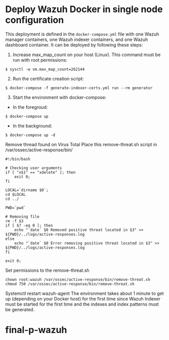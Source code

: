# Deploy Wazuh Docker in single node configuration

This deployment is defined in the `docker-compose.yml` file with one Wazuh manager containers, one Wazuh indexer containers, and one Wazuh dashboard container. It can be deployed by following these steps: 

1) Increase max_map_count on your host (Linux). This command must be run with root permissions:
```
$ sysctl -w vm.max_map_count=262144
```
2) Run the certificate creation script:
```
$ docker-compose -f generate-indexer-certs.yml run --rm generator
```
3) Start the environment with docker-compose:

- In the foregroud:
```
$ docker-compose up
```
- In the background:
```
$ docker-compose up -d
```

Remove thread found on Virus Total
Place this remove-threat.sh script in /var/ossec/active-response/bin/
```
#!/bin/bash

# Checking user arguments
if [ "x$1" == "xdelete" ]; then
    exit 0;
fi

LOCAL=`dirname $0`;
cd $LOCAL
cd ../

PWD=`pwd`

# Removing file
rm -f $3
if [ $? -eq 0 ]; then
    echo "`date` $0 Removed positive threat located in $3" >> ${PWD}/../logs/active-responses.log
else
    echo "`date` $0 Error removing positive threat located in $3" >> ${PWD}/../logs/active-responses.log
fi

exit 0;
```

Set permissions to the remove-threat.sh
```
chown root:wazuh /var/ossec/active-response/bin/remove-threat.sh
chmod 750 /var/ossec/active-response/bin/remove-threat.sh
```

Systemctl restart wazuh-agent
The environment takes about 1 minute to get up (depending on your Docker host) for the first time since Wazuh Indexer must be started for the first time and the indexes and index patterns must be generated.
# final-p-wazuh
